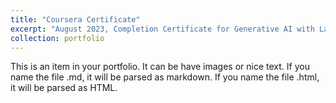 ```yaml
---
title: "Coursera Certificate"
excerpt: "August 2023, Completion Certificate for Generative AI with Large Language Models<br/><img src='/images/coursera_certificate_6_4.64.jpg'>"
collection: portfolio
---
```


This is an item in your portfolio. It can be have images or nice text. If you name the file .md, it will be parsed as markdown. If you name the file .html, it will be parsed as HTML. 

